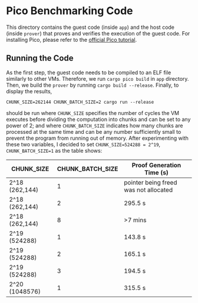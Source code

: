 # Pico Benchmarking Code

This directory contains the guest code (inside `app`) and the host code (inside `prover`) that proves and verifies the execution of 
the guest code. For installing Pico, please refer to the [official Pico tutorial](https://pico-docs.brevis.network/getting-started/installation).

## Running the Code

As the first step, the guest code needs to be compiled to an ELF file similarly to other VMs. Therefore, we run `cargo pico build` in `app` directory.
Then, we build the `prover` by running `cargo build --release`. Finally, to display the results,
```
CHUNK_SIZE=262144 CHUNK_BATCH_SIZE=2 cargo run --release
```
should be run where `CHUNK_SIZE` specifies the number of cycles the VM executes before dividing the computation into chunks and can be set to any 
power of 2; and where `CHUNK_BATCH_SIZE` indicates how many chunks are processed at the same time and can be any number sufficiently small to prevent 
the program from running out of memory. After experimenting with these two variables, I decided to set `CHUNK_SIZE=524288 = 2^19`, `CHUNK_BATCH_SIZE=1`
as the table shows:

| CHUNK_SIZE | CHUNK_BATCH_SIZE | Proof Generation Time (s) |
|------------------|------------|----------------|
| 2^18 (262,144)    | 1          | pointer being freed was not allocated         |
| 2^18 (262,144)   | 2          | 295.5 s            |
| 2^18 (262,144)   | 8         | >7 mins        |
| 2^19 (524288) | 1          | 143.8 s            |
| 2^19 (524288) | 2         | 165.1 s            |
| 2^19 (524288) | 3         | 194.5 s            |
| 2^20 (1048576) | 1          | 315.5 s            |
